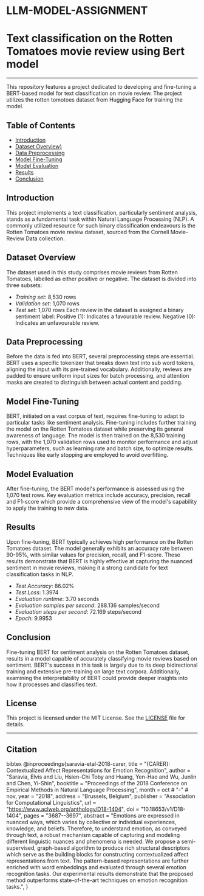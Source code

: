 # LLM-MODEL-ASSIGNMENT
# Text classification on the Rotten Tomatoes movie review using Bert model

---

This repository features a project dedicated to developing and fine-tuning a BERT-based model for text classification on movie review. The project utilizes the rotten tomotoes dataset from Hugging Face for training the model.

## Table of Contents
- [Introduction](#Introduction)
- [Dataset Overview)](#Dataset-overview)
- [Data Preprocessing](#Data-Preprocessing)
- [Model Fine-Tuning](#Model-fine-tuning)
- [Model Evaluation](#Model-Evaluation)
- [Results](#results)
- [Conclusion](#Conclusion)


## Introduction
This project implements a text classification, particularly sentiment analysis, stands as a fundamental task within Natural Language Processing (NLP). A commonly utilized resource for such binary classification endeavours is the Rotten Tomatoes movie review dataset, sourced from the Cornell Movie-Review Data collection. 


## Dataset Overview
The dataset used in this study comprises movie reviews from Rotten Tomatoes, labelled as either 
positive or negative. The dataset is divided into three subsets:

- *Training set*: 8,530 rows
- *Validation set*: 1,070 rows
- *Test set*: 1,070 rows
Each review in the dataset is assigned a binary sentiment label:
Positive (1): Indicates a favourable review.
Negative (0): Indicates an unfavourable review.


## Data Preprocessing
Before the data is fed into BERT, several preprocessing steps are essential. BERT uses a specific tokenizer that breaks down text into sub word tokens, aligning the input with its pre-trained vocabulary. Additionally, reviews are padded to ensure uniform input sizes for batch processing, and attention masks are created to distinguish between actual content and padding. 

## Model Fine-Tuning
BERT, initiated on a vast corpus of text, requires fine-tuning to adapt to particular tasks like sentiment analysis. Fine-tuning includes further training the model on the Rotten Tomatoes dataset while preserving its general awareness of language. 
The model is then trained on the 8,530 training rows, with the 1,070 validation rows used to monitor performance and adjust hyperparameters, such as learning rate and batch size, to optimize results. Techniques like early stopping are employed to avoid overfitting.

## Model Evaluation
After fine-tuning, the BERT model's performance is assessed using the 1,070 test rows. Key evaluation metrics include accuracy, precision, recall and F1-score which provide a comprehensive view of the model's capability to apply the training to new data.


## Results
Upon fine-tuning, BERT typically achieves high performance on the Rotten Tomatoes dataset. The model generally exhibits an accuracy rate between 90-95%, with similar values for precision, recall, and F1-score. These results demonstrate that BERT is highly effective at capturing the nuanced sentiment in movie reviews, making it a strong candidate for text classification tasks in NLP.

- *Test Accuracy*: 86.02%
- *Test Loss*: 1.3974
- *Evaluation runtime*: 3.70 seconds
- *Evaluation samples per second*: 288.136 samples/second
- *Evaluation steps per second*: 72.169 steps/second
- *Epoch*: 9.9953


## Conclusion
Fine-tuning BERT for sentiment analysis on the Rotten Tomatoes dataset, results in a model capable of accurately classifying movie reviews based on sentiment. BERT's success in this task is largely due to its deep bidirectional training and extensive pre-training on large text corpora. Additionally, examining the interpretability of BERT could provide deeper insights into how it processes and classifies text.


## License
This project is licensed under the MIT License. See the [LICENSE](https://huggingface.co/datasets/cornell-movie-review-data/rotten_tomatoes) file for details.

---
## Citation


bibtex
@inproceedings{saravia-etal-2018-carer,
    title = "{CARER}: Contextualized Affect Representations for Emotion Recognition",
    author = "Saravia, Elvis  and
      Liu, Hsien-Chi Toby  and
      Huang, Yen-Hao  and
      Wu, Junlin  and
      Chen, Yi-Shin",
    booktitle = "Proceedings of the 2018 Conference on Empirical Methods in Natural Language Processing",
    month = oct # "-" # nov,
    year = "2018",
    address = "Brussels, Belgium",
    publisher = "Association for Computational Linguistics",
    url = "https://www.aclweb.org/anthology/D18-1404",
    doi = "10.18653/v1/D18-1404",
    pages = "3687--3697",
    abstract = "Emotions are expressed in nuanced ways, which varies by collective or individual experiences, knowledge, and beliefs. Therefore, to understand emotion, as conveyed through text, a robust mechanism capable of capturing and modeling different linguistic nuances and phenomena is needed. We propose a semi-supervised, graph-based algorithm to produce rich structural descriptors which serve as the building blocks for constructing contextualized affect representations from text. The pattern-based representations are further enriched with word embeddings and evaluated through several emotion recognition tasks. Our experimental results demonstrate that the proposed method outperforms state-of-the-art techniques on emotion recognition tasks.",
}

